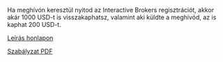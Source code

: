 Ha meghívón keresztül nyitod az Interactive Brokers regisztrációt, akkor akár 1000 USD-t is visszakaphatsz, valamint aki küldte a meghívód, az is kaphat 200 USD-t.

[Leírás honlapon](https://www.interactivebrokers.hu/hu/trading/referral-member-to-member.php)

[Szabályzat PDF](https://ndcdyn.interactivebrokers.com/Universal/servlet/Registration_v2.formSampleView?formdb=4051)
